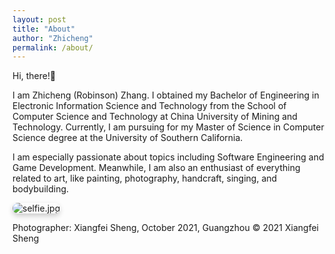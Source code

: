 ```yaml
---
layout: post
title: "About"
author: "Zhicheng"
permalink: /about/
---
```

<div class="row">
    <div class = "col-9">
        <div class="textbox">
            <p>Hi, there!&#x1F44B;</p>
            <p>I am Zhicheng (Robinson) Zhang. I obtained my Bachelor of Engineering in Electronic Information Science and Technology from the School of Computer Science and Technology at China University of Mining and Technology. Currently, I am pursuing for my Master of Science in Computer Science degree at the University of Southern California.</p> 
            <p>I am especially passionate about topics including Software Engineering and Game Development. Meanwhile, I am also an enthusiast of everything related to art, like painting, photography, handcraft, singing, and bodybuilding.</p>
        </div>
    </div>
    <div class="col-3">
        <div class="image-container">
            <picture>
                <source srcset="{{"assets/img/about/selfie-mobile.jpg" | relative_url}}"  media="(max-width: 768px)">
                <img src="{{"assets/img/about/selfie-desktop.jpg" | relative_url}}" alt="selfie.jpg" style="border-radius: 10px; box-shadow: 0 4px 8px rgba(0, 0, 0, 0.2);">
            </picture>
            <figcaption>
                <p>Photographer: Xiangfei Sheng, October 2021, Guangzhou &copy; 2021 Xiangfei Sheng </p>
            </figcaption>
        </div>
        <div class="links">
            <span><a href="https://github.com/zarchch"><i class="fa-brands fa-github"></i></a></span>
            <span><a href="https://orcid.org/0009-0003-5832-6919"><i class="fa-brands fa-orcid"></i></a></span>
            <span><a href="mailto:zarchch14@gmail.com"><i class="fa-solid fa-at"></i></a></span>
            <span><a href="https://www.linkedin.com/in/zhicheng-zhang-zarch/"><i class="fa fa-linkedin" aria-hidden="true"></i></a></span>
            <!-- <span><i class="fa-brands fa-facebook"></i></span>
            <span><i class="fa-brands fa-twitter"></i></span>
            <span><i class="fa-brands fa-instagram"></i></span>
            <span><i class="fa-brands fa-telegram"></i></span> -->
    </div>
    <div>
</div>



<script src="https://kit.fontawesome.com/a9efa95a36.js" crossorigin="anonymous"></script>
<script src="https://ajax.googleapis.com/ajax/libs/jquery/3.5.1/jquery.min.js"></script>
<script src="https://cdnjs.cloudflare.com/ajax/libs/popper.js/1.16.0/umd/popper.min.js"></script>
<script src="https://maxcdn.bootstrapcdn.com/bootstrap/4.5.2/js/bootstrap.min.js"></script>